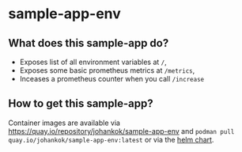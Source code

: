 # sample-app-env

## What does this sample-app do?

* Exposes list of all environment variables at `/`,
* Exposes some basic prometheus metrics at `/metrics`,
* Inceases a prometheus counter when you call `/increase`

## How to get this sample-app?

Container images are available via https://quay.io/repository/johankok/sample-app-env and `podman pull quay.io/johankok/sample-app-env:latest` or via the [helm chart](https://github.com/johankok/charts/).
